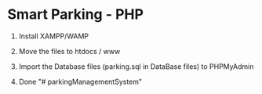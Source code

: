 # Smart Parking - PHP

1. Install XAMPP/WAMP

2. Move the files to htdocs / www

3. Import the Database files (parking.sql in DataBase files) to PHPMyAdmin

4. Done 
"# parkingManagementSystem" 
